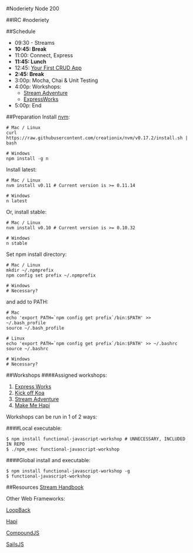 #Noderiety Node 200

##IRC
\#noderiety

##Schedule

* 09:30 - Streams
* **10:45: Break**
* 11:00: Connect, Express
* **11:45: Lunch**
* 12:45: [Your First CRUD App](https://github.com/Noderiety/express)
* **2:45: Break**
* 3:00p: Mocha, Chai & Unit Testing
* 4:00p: Workshops: 
  * [Stream Adventure](https://github.com/substack/stream-adventure)
  * [ExpressWorks](https://github.com/azat-co/expressworks)
* 5:00p: End

##Preparation
Install [nvm](https://github.com/creationix/nvm):

```
# Mac / Linux
curl https://raw.githubusercontent.com/creationix/nvm/v0.17.2/install.sh | bash

# Windows
npm install -g n
```

Install latest:

```
# Mac / Linux
nvm install v0.11 # Current version is >= 0.11.14

# Windows
n latest
```

Or, install stable:

```
# Mac / Linux
nvm install v0.10 # Current version is >= 0.10.32

# Windows
n stable
```

Set npm install directory:

```
# Mac / Linux
mkdir ~/.npmprefix
npm config set prefix ~/.npmprefix

# Windows
# Necessary?
```

and add to PATH:

```
# Mac
echo 'export PATH=`npm config get prefix`/bin:$PATH' >> ~/.bash_profile
source ~/.bash_profile

# Linux
echo 'export PATH=`npm config get prefix`/bin:$PATH' >> ~/.bashrc
source ~/.bashrc

# Windows
# Necessary?
```


##Workshops
####Assigned workshops:
1. [Express Works](https://github.com/azat-co/expressworks)
2. [Kick off Koa](https://github.com/koajs/kick-off-koa)
3. [Stream Adventure](https://github.com/substack/stream-adventure)
4. [Make Me Hapi](https://github.com/hapijs/makemehapi)

Workshops can be run in 1 of 2 ways:

####Local executable:
```
$ npm install functional-javascript-workshop # UNNECESSARY, INCLUDED IN REPO
$ ./npm_exec functional-javascript-workshop
```
####Global install and executable:
```
$ npm install functional-javascript-workshop -g
$ functional-javascript-workshop
```

##Resources
[Stream Handbook](https://github.com/substack/stream-handbook)

Other Web Frameworks:

[LoopBack](http://loopback.io/)

[Hapi](https://github.com/spumko/hapi/)

[CompoundJS](http://compoundjs.com)

[SailsJS](http://sailsjs.org)